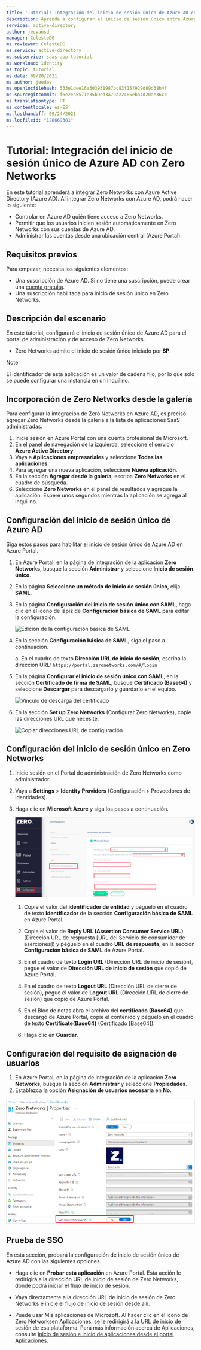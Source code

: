 ```yaml
---
title: 'Tutorial: Integración del inicio de sesión único de Azure AD con Zero Networks'
description: Aprenda a configurar el inicio de sesión único entre Azure Active Directory y Zero Networks.
services: active-directory
author: jeevansd
manager: CelesteDG
ms.reviewer: CelesteDG
ms.service: active-directory
ms.subservice: saas-app-tutorial
ms.workload: identity
ms.topic: tutorial
ms.date: 09/20/2021
ms.author: jeedes
ms.openlocfilehash: 533e1dee16a303931987bc83f15f929d89d38b4f
ms.sourcegitcommit: f6e2ea5571e35b9ed3a79a22485eba4d20ae36cc
ms.translationtype: HT
ms.contentlocale: es-ES
ms.lasthandoff: 09/24/2021
ms.locfileid: "128669381"
---
```

# <a name="tutorial-azure-ad-sso-integration-with-zero-networks"></a>Tutorial: Integración del inicio de sesión único de Azure AD con Zero Networks

En este tutorial aprenderá a integrar Zero Networks con Azure Active Directory (Azure AD). Al integrar Zero Networks con Azure AD, podrá hacer lo siguiente:

* Controlar en Azure AD quién tiene acceso a Zero Networks.
* Permitir que los usuarios inicien sesión automáticamente en Zero Networks con sus cuentas de Azure AD.
* Administrar las cuentas desde una ubicación central (Azure Portal).

## <a name="prerequisites"></a>Requisitos previos

Para empezar, necesita los siguientes elementos:

* Una suscripción de Azure AD. Si no tiene una suscripción, puede crear una [cuenta gratuita](https://azure.microsoft.com/free/).
* Una suscripción habilitada para inicio de sesión único en Zero Networks.

## <a name="scenario-description"></a>Descripción del escenario

En este tutorial, configurará el inicio de sesión único de Azure AD para el portal de administración y de acceso de Zero Networks.

* Zero Networks admite el inicio de sesión único iniciado por **SP**.

> [!NOTE]
> El identificador de esta aplicación es un valor de cadena fijo, por lo que solo se puede configurar una instancia en un inquilino.

## <a name="add-zero-networks-from-the-gallery"></a>Incorporación de Zero Networks desde la galería

Para configurar la integración de Zero Networks en Azure AD, es preciso agregar Zero Networks desde la galería a la lista de aplicaciones SaaS administradas.

1. Inicie sesión en Azure Portal con una cuenta profesional de Microsoft.
1. En el panel de navegación de la izquierda, seleccione el servicio **Azure Active Directory**.
1. Vaya a **Aplicaciones empresariales** y seleccione **Todas las aplicaciones**.
1. Para agregar una nueva aplicación, seleccione **Nueva aplicación**.
1. En la sección **Agregar desde la galería**, escriba **Zero Networks** en el cuadro de búsqueda.
1. Seleccione **Zero Networks** en el panel de resultados y agregue la aplicación. Espere unos segundos mientras la aplicación se agrega al inquilino.

## <a name="configure-azure-ad-sso"></a>Configuración del inicio de sesión único de Azure AD

Siga estos pasos para habilitar el inicio de sesión único de Azure AD en Azure Portal.

1. En Azure Portal, en la página de integración de la aplicación **Zero Networks**, busque la sección **Administrar** y seleccione **Inicio de sesión único**.
1. En la página **Seleccione un método de inicio de sesión único**, elija **SAML**.
1. En la página **Configuración del inicio de sesión único con SAML**, haga clic en el icono de lápiz de **Configuración básica de SAML** para editar la configuración.

   ![Edición de la configuración básica de SAML](common/edit-urls.png)

1. En la sección **Configuración básica de SAML**, siga el paso a continuación.

    a. En el cuadro de texto **Dirección URL de inicio de sesión**, escriba la dirección URL: `https://portal.zeronetworks.com/#/login`

1. En la página **Configurar el inicio de sesión único con SAML**, en la sección **Certificado de firma de SAML**, busque **Certificado (Base64)** y seleccione **Descargar** para descargarlo y guardarlo en el equipo.

    ![Vínculo de descarga del certificado](common/certificatebase64.png)

1. En la sección **Set up Zero Networks** (Configurar Zero Networks), copie las direcciones URL que necesite.

    ![Copiar direcciones URL de configuración](common/copy-configuration-urls.png)

## <a name="configure-zero-networks-sso"></a>Configuración del inicio de sesión único en Zero Networks

1. Inicie sesión en el Portal de administración de Zero Networks como administrador.

1. Vaya a **Settings** > **Identity Providers** (Configuración > Proveedores de identidades).

1. Haga clic en **Microsoft Azure** y siga los pasos a continuación.
    
    ![Captura de pantalla que muestra la configuración del inicio de sesión único.](./media/zero-networks-tutorial/settings.png "Cuenta")

    1. Copie el valor del **identificador de entidad** y péguelo en el cuadro de texto **Identificador** de la sección **Configuración básica de SAML** en Azure Portal.

    1. Copie el valor de **Reply URL (Assertion Consumer Service URL)** (Dirección URL de respuesta [URL del Servicio de consumidor de aserciones]) y péguelo en el cuadro **URL de respuesta**, en la sección **Configuración básica de SAML** de Azure Portal.

    1. En el cuadro de texto **Login URL** (Dirección URL de inicio de sesión), pegue el valor de **Dirección URL de inicio de sesión** que copió de Azure Portal.

    1. En el cuadro de texto **Logout URL** (Dirección URL de cierre de sesión), pegue el valor de **Logout URL** (Dirección URL de cierre de sesión) que copió de Azure Portal.

    1. En el Bloc de notas abra el archivo del **certificado (Base64)** que descargó de Azure Portal, copie el contenido y péguelo en el cuadro de texto **Certificate(Base64)** (Certificado [Base64]).

    1. Haga clic en **Guardar**.

## <a name="configure-user-assignment-requirement"></a>Configuración del requisito de asignación de usuarios

1. En Azure Portal, en la página de integración de la aplicación **Zero Networks**, busque la sección **Administrar** y seleccione **Propiedades**.
1. Establezca la opción **Asignación de usuarios necesaria** en **No**.

![Captura de pantalla para la opción de asignación de usuarios necesaria.](./media/zero-networks-tutorial/user-assignment.png)

## <a name="test-sso"></a>Prueba de SSO 

En esta sección, probará la configuración de inicio de sesión único de Azure AD con las siguientes opciones. 

* Haga clic en **Probar esta aplicación** en Azure Portal. Esta acción le redirigirá a la dirección URL de inicio de sesión de Zero Networks, donde podrá iniciar el flujo de inicio de sesión. 

* Vaya directamente a la dirección URL de inicio de sesión de Zero Networks e inicie el flujo de inicio de sesión desde allí.

* Puede usar Mis aplicaciones de Microsoft. Al hacer clic en el icono de Zero Networksen Aplicaciones, se le redirigirá a la URL de inicio de sesión de esa plataforma. Para más información acerca de Aplicaciones, consulte [Inicio de sesión e inicio de aplicaciones desde el portal Aplicaciones](../user-help/my-apps-portal-end-user-access.md).
